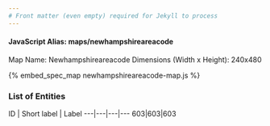 ```yaml
---
# Front matter (even empty) required for Jekyll to process
---
```


#### JavaScript Alias: maps/newhampshireareacode

Map Name: Newhampshireareacode
Dimensions (Width x Height): 240x480



{% embed_spec_map newhampshireareacode-map.js %}

### List of Entities

ID | Short label | Label
---|---|---|---
603|603|603

